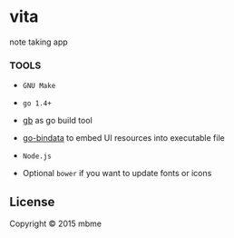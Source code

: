 # vita

note taking app

### TOOLS

* `GNU Make`
* `go 1.4+`
* [gb](https://github.com/constabulary/gb/) as go build tool
* [go-bindata](https://github.com/jteeuwen/go-bindata) to embed UI resources into executable file
* `Node.js`

* Optional `bower` if you want to update fonts or icons

## License

Copyright © 2015 mbme
